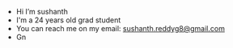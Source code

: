 - Hi I’m sushanth
- I'm a 24 years old grad student 
- You can reach me on my email: sushanth.reddyg8@gmail.com
- Gn 

<!---
sushanth128/sushanth128 is a ✨ special ✨ repository because its `README.md` (this file) appears on your GitHub profile.
You can click the Preview link to take a look at your changes.
--->
